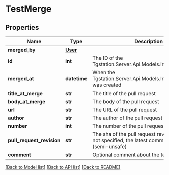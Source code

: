 # TestMerge

## Properties
Name | Type | Description | Notes
------------ | ------------- | ------------- | -------------
**merged_by** | [**User**](User.md) |  | [optional] 
**id** | **int** | The ID of the Tgstation.Server.Api.Models.Internal.TestMerge | [optional] 
**merged_at** | **datetime** | When the Tgstation.Server.Api.Models.Internal.TestMerge was created | [optional] 
**title_at_merge** | **str** | The title of the pull request | [optional] 
**body_at_merge** | **str** | The body of the pull request | [optional] 
**url** | **str** | The URL of the pull request | [optional] 
**author** | **str** | The author of the pull request | [optional] 
**number** | **int** | The number of the pull request | [optional] 
**pull_request_revision** | **str** | The sha of the pull request revision to merge. If not specified, the latest commit shall be used (semi-unsafe) | [optional] 
**comment** | **str** | Optional comment about the test | [optional] 

[[Back to Model list]](../README.md#documentation-for-models) [[Back to API list]](../README.md#documentation-for-api-endpoints) [[Back to README]](../README.md)

